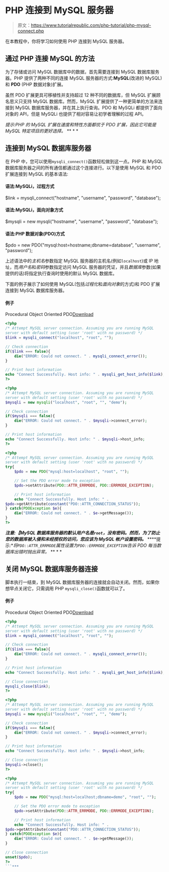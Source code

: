 # PHP 连接到 MySQL 服务器

> 原文：<https://www.tutorialrepublic.com/php-tutorial/php-mysql-connect.php>

在本教程中，你将学习如何使用 PHP 连接到 MySQL 服务器。

## 通过 PHP 连接 MySQL 的方法

为了存储或访问 MySQL 数据库中的数据，首先需要连接到 MySQL 数据库服务器。PHP 提供了两种不同的连接 MySQL 服务器的方式:**MySQL**(改进的 MySQL)和 **PDO** (PHP 数据对象)扩展。

虽然 PDO 扩展更具可移植性并支持超过 12 种不同的数据库，但 MySQL 扩展顾名思义只支持 MySQL 数据库。然而，MySQL 扩展提供了一种更简单的方法来连接到 MySQL 数据库服务器，并在其上执行查询。PDO 和 MySQLi 都提供了面向对象的 API，但是 MySQLi 也提供了相对容易让初学者理解的过程 API。

 *提示:PHP 的 MySQL 扩展在速度和特性方面都优于 PDO 扩展，因此它可能是 MySQL 特定项目的更好选择。*  ** * *

## 连接到 MySQL 数据库服务器

在 PHP 中，您可以使用`mysqli_connect()`函数轻松做到这一点。PHP 和 MySQL 数据库服务器之间的所有通信都通过这个连接进行。以下是使用 MySQL 和 PDO 扩展连接到 MySQL 的基本语法:

#### 语法:MySQLi，过程方式

$link = mysqli_connect("hostname", "username", "password", "database");

#### 语法:MySQLi，面向对象方式

$mysqli = new mysqli("hostname", "username", "password", "database");

#### 语法:PHP 数据对象(PDO)方式

$pdo = new PDO("mysql:host=hostname;dbname=database", "username", "password");

上述语法中的*主机名*参数指定 MySQL 服务器的主机名(例如`localhost`)或 IP 地址，而*用户名*和*密码*参数指定访问 MySQL 服务器的凭证，并且*数据库*参数(如果提供的话)将指定执行查询时使用的默认 MySQL 数据库。

下面的例子展示了如何使用 MySQL(包括*过程化*和*面向对象*的方式)和 PDO 扩展连接到 MySQL 数据库服务器。

#### 例子

Procedural Object Oriented PDO[Download](../examples/bin/download-source.php?topic=php&file=connect-to-mysql-database-server "Download Source Code")

```php
<?php
/* Attempt MySQL server connection. Assuming you are running MySQL
server with default setting (user 'root' with no password) */
$link = mysqli_connect("localhost", "root", "");

// Check connection
if($link === false){
    die("ERROR: Could not connect. " . mysqli_connect_error());
}

// Print host information
echo "Connect Successfully. Host info: " . mysqli_get_host_info($link);
?>
```

```php
<?php
/* Attempt MySQL server connection. Assuming you are running MySQL
server with default setting (user 'root' with no password) */
$mysqli = new mysqli("localhost", "root", "", "demo");

// Check connection
if($mysqli === false){
    die("ERROR: Could not connect. " . $mysqli->connect_error);
}

// Print host information
echo "Connect Successfully. Host info: " . $mysqli->host_info;
?>
```

```php
<?php
/* Attempt MySQL server connection. Assuming you are running MySQL
server with default setting (user 'root' with no password) */
try{
    $pdo = new PDO("mysql:host=localhost", "root", "");

    // Set the PDO error mode to exception
    $pdo->setAttribute(PDO::ATTR_ERRMODE, PDO::ERRMODE_EXCEPTION);

    // Print host information
    echo "Connect Successfully. Host info: " . 
$pdo->getAttribute(constant("PDO::ATTR_CONNECTION_STATUS"));
} catch(PDOException $e){
    die("ERROR: Could not connect. " . $e->getMessage());
}
?>
```

 ***注意:【MySQL 数据库服务器的默认用户名是`root`，没有密码。然而，为了防止您的数据库被入侵和未经授权的访问，您应该为 MySQL 帐户设置密码。***  ****提示:**将`PDO::ATTR_ERRMODE`属性设置为`PDO::ERRMODE_EXCEPTION`告诉 PDO 每当数据库出错时抛出异常。*  ** * *

## 关闭 MySQL 数据库服务器连接

脚本执行一结束，到 MySQL 数据库服务器的连接就会自动关闭。然而，如果你想早点关闭它，只需调用 PHP `mysqli_close()`函数就可以了。

#### 例子

Procedural Object Oriented PDO[Download](../examples/bin/download-source.php?topic=php&file=close-mysql-database-server-connection "Download Source Code")

```php
<?php
/* Attempt MySQL server connection. Assuming you are running MySQL
server with default setting (user 'root' with no password) */
$link = mysqli_connect("localhost", "root", "");

// Check connection
if($link === false){
    die("ERROR: Could not connect. " . mysqli_connect_error());
}

// Print host information
echo "Connect Successfully. Host info: " . mysqli_get_host_info($link);

// Close connection
mysqli_close($link);
?>
```

```php
<?php
/* Attempt MySQL server connection. Assuming you are running MySQL
server with default setting (user 'root' with no password) */
$mysqli = new mysqli("localhost", "root", "", "demo");

// Check connection
if($mysqli === false){
    die("ERROR: Could not connect. " . $mysqli->connect_error);
}

// Print host information
echo "Connect Successfully. Host info: " . $mysqli->host_info;

// Close connection
$mysqli->close();
?>
```

```php
<?php
/* Attempt MySQL server connection. Assuming you are running MySQL
server with default setting (user 'root' with no password) */
try{
    $pdo = new PDO("mysql:host=localhost;dbname=demo", "root", "");

    // Set the PDO error mode to exception
    $pdo->setAttribute(PDO::ATTR_ERRMODE, PDO::ERRMODE_EXCEPTION);

    // Print host information
    echo "Connect Successfully. Host info: " . 
$pdo->getAttribute(constant("PDO::ATTR_CONNECTION_STATUS"));
} catch(PDOException $e){
    die("ERROR: Could not connect. " . $e->getMessage());
}

// Close connection
unset($pdo);
?>
```***
